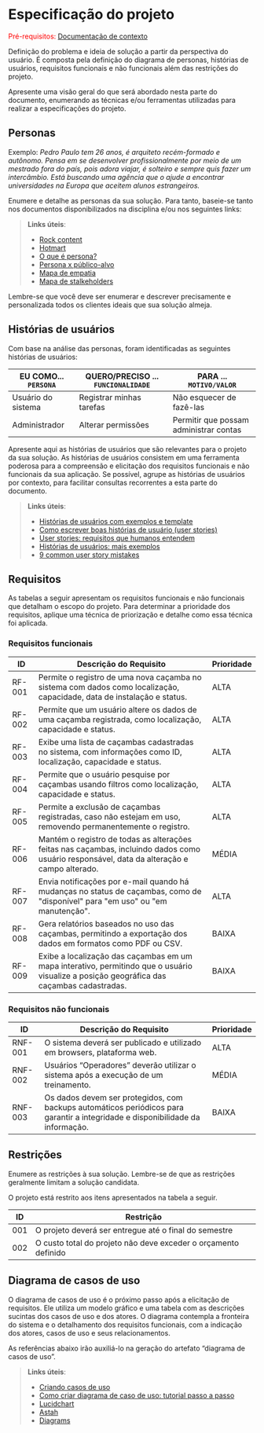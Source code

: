 # Especificação do projeto

<span style="color:red">Pré-requisitos: <a href="01-Contexto.md"> Documentação de contexto</a></span>

Definição do problema e ideia de solução a partir da perspectiva do usuário. É composta pela definição do  diagrama de personas, histórias de usuários, requisitos funcionais e não funcionais além das restrições do projeto.

Apresente uma visão geral do que será abordado nesta parte do documento, enumerando as técnicas e/ou ferramentas utilizadas para realizar a especificações do projeto.

## Personas

Exemplo: _Pedro Paulo tem 26 anos, é arquiteto recém-formado e autônomo. Pensa em se desenvolver profissionalmente por meio de um mestrado fora do país, pois adora viajar, é solteiro e sempre quis fazer um intercâmbio. Está buscando uma agência que o ajude a encontrar universidades na Europa que aceitem alunos estrangeiros._

Enumere e detalhe as personas da sua solução. Para tanto, baseie-se tanto nos documentos disponibilizados na disciplina e/ou nos seguintes links:

> **Links úteis**:
> - [Rock content](https://rockcontent.com/blog/personas/)
> - [Hotmart](https://blog.hotmart.com/pt-br/como-criar-persona-negocio/)
> - [O que é persona?](https://resultadosdigitais.com.br/blog/persona-o-que-e/)
> - [Persona x público-alvo](https://flammo.com.br/blog/persona-e-publico-alvo-qual-a-diferenca/)
> - [Mapa de empatia](https://resultadosdigitais.com.br/blog/mapa-da-empatia/)
> - [Mapa de stalkeholders](https://www.racecomunicacao.com.br/blog/como-fazer-o-mapeamento-de-stakeholders/)
>
Lembre-se que você deve ser enumerar e descrever precisamente e personalizada todos os clientes ideais que sua solução almeja.

## Histórias de usuários

Com base na análise das personas, foram identificadas as seguintes histórias de usuários:

|EU COMO... `PERSONA`| QUERO/PRECISO ... `FUNCIONALIDADE` |PARA ... `MOTIVO/VALOR`                 |
|--------------------|------------------------------------|----------------------------------------|
|Usuário do sistema  | Registrar minhas tarefas           | Não esquecer de fazê-las               |
|Administrador       | Alterar permissões                 | Permitir que possam administrar contas |

Apresente aqui as histórias de usuários que são relevantes para o projeto da sua solução. As histórias de usuários consistem em uma ferramenta poderosa para a compreensão e elicitação dos requisitos funcionais e não funcionais da sua aplicação. Se possível, agrupe as histórias de usuários por contexto, para facilitar consultas recorrentes a esta parte do documento.

> **Links úteis**:
> - [Histórias de usuários com exemplos e template](https://www.atlassian.com/br/agile/project-management/user-stories)
> - [Como escrever boas histórias de usuário (user stories)](https://medium.com/vertice/como-escrever-boas-users-stories-hist%C3%B3rias-de-usu%C3%A1rios-b29c75043fac)
> - [User stories: requisitos que humanos entendem](https://www.luiztools.com.br/post/user-stories-descricao-de-requisitos-que-humanos-entendem/)
> - [Histórias de usuários: mais exemplos](https://www.reqview.com/doc/user-stories-example.html)
> - [9 common user story mistakes](https://airfocus.com/blog/user-story-mistakes/)

## Requisitos

As tabelas a seguir apresentam os requisitos funcionais e não funcionais que detalham o escopo do projeto. Para determinar a prioridade dos requisitos, aplique uma técnica de priorização e detalhe como essa técnica foi aplicada.

### Requisitos funcionais

| ID     | Descrição do Requisito                                               | Prioridade |
|--------|---------------------------------------------------------------------|------------|
| RF-001 | Permite o registro de uma nova caçamba no sistema com dados como localização, capacidade, data de instalação e status. | ALTA       |
| RF-002 | Permite que um usuário altere os dados de uma caçamba registrada, como localização, capacidade e status. | ALTA       |
| RF-003 | Exibe uma lista de caçambas cadastradas no sistema, com informações como ID, localização, capacidade e status. | ALTA       |
| RF-004 | Permite que o usuário pesquise por caçambas usando filtros como localização, capacidade e status. | ALTA       |
| RF-005 | Permite a exclusão de caçambas registradas, caso não estejam em uso, removendo permanentemente o registro. | ALTA       |
| RF-006 | Mantém o registro de todas as alterações feitas nas caçambas, incluindo dados como usuário responsável, data da alteração e campo alterado. | MÉDIA      |
| RF-007 | Envia notificações por e-mail quando há mudanças no status de caçambas, como de "disponível" para "em uso" ou "em manutenção". | ALTA       |
| RF-008 | Gera relatórios baseados no uso das caçambas, permitindo a exportação dos dados em formatos como PDF ou CSV. | BAIXA      |
| RF-009 | Exibe a localização das caçambas em um mapa interativo, permitindo que o usuário visualize a posição geográfica das caçambas cadastradas. | BAIXA      |


### Requisitos não funcionais

| ID     | Descrição do Requisito                                               | Prioridade |
|--------|---------------------------------------------------------------------|------------|
| RNF-001 | O sistema deverá ser publicado e utilizado em browsers, plataforma web. | ALTA       |
| RNF-002 | Usuários “Operadores” deverão utilizar o sistema após a execução de um treinamento. | MÉDIA      |
| RNF-003 | Os dados devem ser protegidos, com backups automáticos periódicos para garantir a integridade e disponibilidade da informação. | BAIXA      |


## Restrições

Enumere as restrições à sua solução. Lembre-se de que as restrições geralmente limitam a solução candidata.

O projeto está restrito aos itens apresentados na tabela a seguir.

|ID| Restrição                                             |
|--|-------------------------------------------------------|
|001| O projeto deverá ser entregue até o final do semestre |
|002| O custo total do projeto não deve exceder o orçamento definido       |

## Diagrama de casos de uso

O diagrama de casos de uso é o próximo passo após a elicitação de requisitos. Ele utiliza um modelo gráfico e uma tabela com as descrições sucintas dos casos de uso e dos atores. O diagrama contempla a fronteira do sistema e o detalhamento dos requisitos funcionais, com a indicação dos atores, casos de uso e seus relacionamentos.

As referências abaixo irão auxiliá-lo na geração do artefato “diagrama de casos de uso”.

> **Links úteis**:
> - [Criando casos de uso](https://www.ibm.com/docs/pt-br/engineering-lifecycle-management-suite/design-rhapsody/10.0?topic=cases-creating-use)
> - [Como criar diagrama de caso de uso: tutorial passo a passo](https://gitmind.com/pt/fazer-diagrama-de-caso-uso.html/)
> - [Lucidchart](https://www.lucidchart.com/)
> - [Astah](https://astah.net/)
> - [Diagrams](https://app.diagrams.net/)
